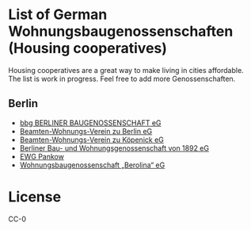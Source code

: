 # List of German Wohnungsbaugenossenschaften (Housing cooperatives)
Housing cooperatives are a great way to make living in cities affordable. 
The list is work in progress. Feel free to add more Genossenschaften.

## Berlin

* [bbg BERLINER BAUGENOSSENSCHAFT eG](http://bbg-eg.de/)
* [Beamten-Wohnungs-Verein zu Berlin eG](https://www.bwv-berlin.de/)
* [Beamten-Wohnungs-Verein zu Köpenick eG](https://www.bwv-zk.de/)
* [Berliner Bau- und Wohnungsgenossenschaft von 1892 eG](https://1892.de/)
* [EWG Pankow](https://www.ewg-pankow.de)
* [Wohnungsbaugenossenschaft „Berolina“ eG](https://berolina.info)

# License

CC-0
